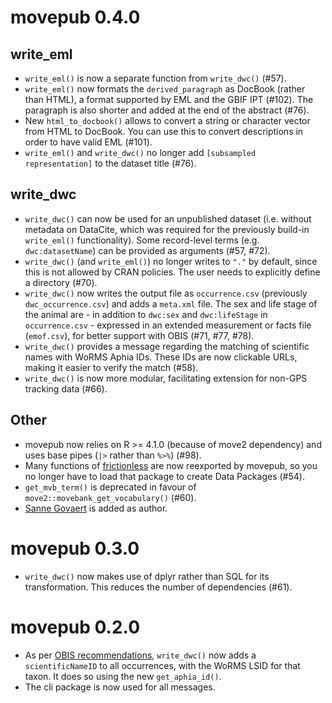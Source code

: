 # movepub 0.4.0

## write_eml

* `write_eml()` is now a separate function from `write_dwc()` (#57).
* `write_eml()` now formats the `derived_paragraph` as DocBook (rather than HTML), a format supported by EML and the GBIF IPT (#102). The paragraph is also shorter and added at the end of the abstract (#76).
* New `html_to_docbook()` allows to convert a string or character vector from HTML to DocBook. You can use this to convert descriptions in order to have valid EML (#101).
* `write_eml()` and `write_dwc()` no longer add `[subsampled representation]` to the dataset title (#76).

## write_dwc

* `write_dwc()` can now be used for an unpublished dataset (i.e. without metadata on DataCite, which was required for the previously build-in `write_eml()` functionality). Some record-level terms (e.g. `dwc:datasetName`) can be provided as arguments (#57, #72).
* `write_dwc()` (and `write_eml()`) no longer writes to `"."` by default, since this is not allowed by CRAN policies. The user needs to explicitly define a directory (#70).
* `write_dwc()` now writes the output file as `occurrence.csv` (previously `dwc_occurrence.csv`) and adds a `meta.xml` file. The sex and life stage of the animal are - in addition to `dwc:sex` and `dwc:lifeStage` in `occurrence.csv` - expressed in an extended measurement or facts file (`emof.csv`), for better support with OBIS (#71, #77, #78).
* `write_dwc()` provides a message regarding the matching of scientific names with WoRMS Aphia IDs. These IDs are now clickable URLs, making it easier to verify the match (#58).
* `write_dwc()` is now more modular, facilitating extension for non-GPS tracking data (#66).

## Other

* movepub now relies on R >= 4.1.0 (because of move2 dependency) and uses base pipes (`|>` rather than `%>%`) (#98).
* Many functions of [frictionless](https://docs.ropensci.org/frictionless/) are now reexported by movepub, so you no longer have to load that package to create Data Packages (#54).
* `get_mvb_term()` is deprecated in favour of `move2::movebank_get_vocabulary()` (#60).
* [Sanne Govaert](https://orcid.org/0000-0002-8939-1305) is added as author.

# movepub 0.3.0

* `write_dwc()` now makes use of dplyr rather than SQL for its transformation. This reduces the number of dependencies (#61).

# movepub 0.2.0

* As per [OBIS recommendations](https://manual.obis.org/darwin_core.html#taxonomy-and-identification), `write_dwc()` now adds a `scientificNameID` to all occurrences, with the WoRMS LSID for that taxon. It does so using the new `get_aphia_id()`.
* The cli package is now used for all messages.
